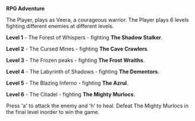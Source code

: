 **RPG Adventure**

The Player, plays as Veera, a courageous warrior.
The Player plays 6 levels fighting different enemies at different levels.

**Level 1** - The Forest of Whispers - fighting **The Shadow Stalker**.

**Level 2** - The Cursed Mines - fighting **The Cave Crawlers**.

**Level 3** - The Frozen peaks - fighting **The Frost Wraiths**.

**Level 4** - The Labyrinth of Shadows - fighting **The Dementors**.

**Level 5** - The Blazing Inferno - fighting **The Azrul**.

**Level 6** - The Citadel - fighting **The Mighty Murlocs**.

Press 'a' to attack the enemy and 'h' to heal.
Defeat The Mighty Murlocs in the final level inorder to win the game.
